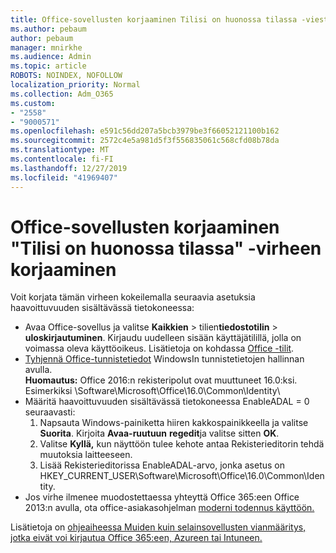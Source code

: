 ```yaml
---
title: Office-sovellusten korjaaminen Tilisi on huonossa tilassa -viesti
ms.author: pebaum
author: pebaum
manager: mnirkhe
ms.audience: Admin
ms.topic: article
ROBOTS: NOINDEX, NOFOLLOW
localization_priority: Normal
ms.collection: Adm_O365
ms.custom:
- "2558"
- "9000571"
ms.openlocfilehash: e591c56dd207a5bcb3979be3f66052121100b162
ms.sourcegitcommit: 2572c4e5a981d5f3f556835061c568cfd08b78da
ms.translationtype: MT
ms.contentlocale: fi-FI
ms.lasthandoff: 12/27/2019
ms.locfileid: "41969407"
---
```

# <a name="fixing-the-office-apps-your-account-is-in-a-bad-state-error"></a>Office-sovellusten korjaaminen "Tilisi on huonossa tilassa" -virheen korjaaminen

Voit korjata tämän virheen kokeilemalla seuraavia asetuksia haavoittuvuuden sisältävässä tietokoneessa:

- Avaa Office-sovellus ja valitse **Kaikkien** > tilien**tiedostotilin** > **uloskirjautuminen**. Kirjaudu uudelleen sisään käyttäjätilillä, jolla on voimassa oleva käyttöoikeus. Lisätietoja on kohdassa [Office -tilit](https://support.office.com/article/accounts-in-office-628ea040-f265-49de-b986-be09c3ebf8a9).
- [Tyhjennä Office-tunnistetiedot](https://docs.microsoft.com/office/troubleshoot/error-messages/another-account-already-signed-in#step-3-clear-cached-credentials-on-the-computer) WindowsIn tunnistetietojen hallinnan avulla.<br>
  **Huomautus:** Office 2016:n rekisteripolut ovat muuttuneet 16.0:ksi. Esimerkiksi \Software\Microsoft\Office\16.0\Common\Identity\
- Määritä haavoittuvuuden sisältävässä tietokoneessa EnableADAL = 0 seuraavasti:  
     1. Napsauta Windows-painiketta hiiren kakkospainikkeella ja valitse **Suorita**. Kirjoita **Avaa-ruutuun** **regedit**ja valitse sitten **OK**.
     2. Valitse **Kyllä,** kun näyttöön tulee kehote antaa Rekisterieditorin tehdä muutoksia laitteeseen.
    3. Lisää Rekisterieditorissa EnableADAL-arvo, jonka asetus on HKEY_CURRENT_USER\Software\Microsoft\Office\16.0\Common\Identity.
- Jos virhe ilmenee muodostettaessa yhteyttä Office 365:een Office 2013:n avulla, ota office-asiakasohjelman [moderni todennus käyttöön.](https://docs.microsoft.com/office365/admin/security-and-compliance/enable-modern-authentication)

Lisätietoja on [ohjeaiheessa Muiden kuin selainsovellusten vianmääritys, jotka eivät voi kirjautua Office 365:een, Azureen tai Intuneen.](https://support.office.com/article/how-to-troubleshoot-non-browser-apps-that-can-t-sign-in-to-office-365-azure-or-intune-3ba1b268-66f6-462c-b0e5-070f5c2603c1)

